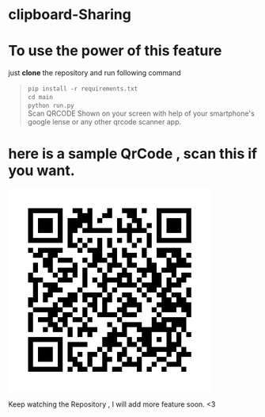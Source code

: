 # clipboard-Sharing

# To use the power of this feature
just **clone** the repository and run following command
> ```pip install -r requirements.txt``` <br>
> ```cd main``` <br>
> ```python run.py```<br>
Scan QRCODE Shown on your screen with help of your smartphone's google lense or any other qrcode scanner app.

# here is a sample QrCode , scan this if you want.
![](sample.png)

Keep watching the Repository , I will add more feature soon. <3
